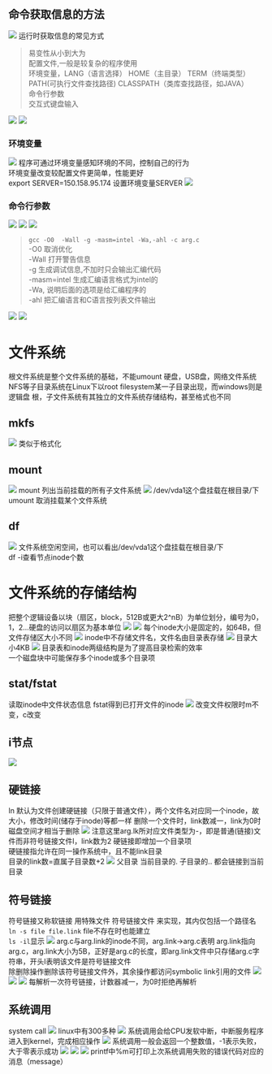 ## 命令获取信息的方法
![](pics8/cmd.jpg)
运行时获取信息的常见方式
>易变性从小到大为  
配置文件,一般是较复杂的程序使用  
环境变量，LANG（语言选择） HOME（主目录） TERM（终端类型）PATH(可执行文件查找路径) CLASSPATH（类库查找路径，如JAVA）  
命令行参数  
交互式键盘输入

![](pics8/cmd2.jpg)
![](pics8/cmd3.jpg)
### 环境变量
![](pics8/env.jpg)
程序可通过环境变量感知环境的不同，控制自己的行为  
环境变量改变较配置文件更简单，性能更好  
export SERVER=150.158.95.174 设置环境变量SERVER
![](pics8/cmd4.jpg)

### 命令行参数
![](pics8/dd.jpg)
![](pics8/find.jpg)
![](pics8/gcc.jpg)
>`gcc -O0  -Wall -g -masm=intel -Wa,-ahl -c arg.c`<br>
>-O0 取消优化<br>
-Wall 打开警告信息<br>
-g 生成调试信息,不加时只会输出汇编代码<br>
-masm=intel 生成汇编语言格式为intel的<br>
-Wa, 说明后面的选项是给汇编程序的<br>
-ahl 把汇编语言和C语言按列表文件输出<br>

![](pics8/ls.jpg)
![](pics8/ls2.jpg)

# 文件系统
根文件系统是整个文件系统的基础，不能umount
硬盘，USB盘，网络文件系统NFS等子目录系统在Linux下以root filesystem某一子目录出现，而windows则是逻辑盘
根，子文件系统有其独立的文件系统存储结构，甚至格式也不同
## mkfs
![](pics8/mkfs.jpg)
类似于格式化
## mount
![](pics8/mount.jpg)
mount 列出当前挂载的所有子文件系统
![](pics8/mount2.jpg)
/dev/vda1这个盘挂载在根目录/下  
umount 取消挂载某个文件系统
## df
![](pics8/df.jpg)
文件系统空闲空间，也可以看出/dev/vda1这个盘挂载在根目录/下  
df -i查看节点inode个数

# 文件系统的存储结构
把整个逻辑设备以块（扇区，block，512B或更大2^nB）为单位划分，编号为0，1，2...硬盘的访问以扇区为基本单位
![](pics8/fs.jpg)
![](pics8/inode.jpg)
每个inode大小是固定的，如64B，但文件存储区大小不同
![](pics8/inode2.jpg)
inode中不存储文件名，文件名由目录表存储
![](pics8/inode3.jpg) 目录大小4KB
![](pics8/fs2.jpg)
目录表和inode两级结构是为了提高目录检索的效率  
一个磁盘块中可能保存多个inode或多个目录项

## stat/fstat
读取inode中文件状态信息
fstat得到已打开文件的inode
![](pics8/stat.jpg)
改变文件权限时m不变，c改变

## i节点
![](pics8/link.jpg)

## 硬链接
ln 默认为文件创建硬链接（只限于普通文件），两个文件名对应同一个inode，故大小，修改时间(储存于inode)等都一样
删除一个文件时，link数减一，link为0时磁盘空间才相当于删除
![](pics8/ln.jpg)
注意这里arg.lk所对应文件类型为-，即是普通(链接)文件而非符号链接文件l，link数为2
硬链接即增加一个目录项  
硬链接指允许在同一操作系统中，且不能link目录  
目录的link数=直属子目录数+2
![](pics8/ln2.jpg)
父目录 当前目录的. 子目录的.. 都会链接到当前目录

## 符号链接
符号链接又称软链接
用特殊文件 符号链接文件 来实现，其内仅包括一个路径名  
`ln -s file file.link` file不存在时也能建立  
`ls -il`显示
![](pics8/ls3.jpg)
arg.c与arg.link的inode不同，arg.link->arg.c表明
arg.link指向arg.c，arg.link大小为5B，正好是arg.c的长度，即arg.link文件中只存储arg.c字符串，开头l表明该文件是符号链接文件  
除删除操作删除该符号链接文件外，其余操作都访问symbolic link引用的文件
![](pics8/ln3.jpg)
![](pics8/ls4.jpg)
![](pics8/ln4.jpg)
每解析一次符号链接，计数器减一，为0时拒绝再解析

## 系统调用
system call
![](pics8/sys.jpg)
linux中有300多种
![](pics8/sys2.jpg)
系统调用会给CPU发软中断，中断服务程序进入到kernel，完成相应操作
![](pics8/sys3.jpg)
系统调用一般会返回一个整数值，-1表示失败，大于零表示成功
![](pics8/sys4.jpg)
![](pics8/sys5.jpg)
![](pics8/strerror.jpg)
printf中%m可打印上次系统调用失败的错误代码对应的消息（message）
